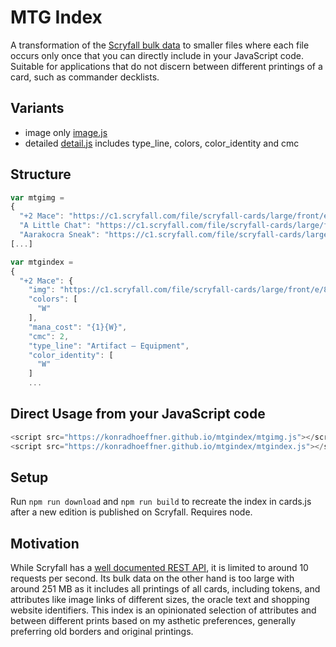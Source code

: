 # MTG Index

A transformation of the [Scryfall bulk data](https://scryfall.com/docs/api/bulk-data) to smaller files where each file occurs only once that you can directly include in your JavaScript code.
Suitable for applications that do not discern between different printings of a card, such as commander decklists.

## Variants

- image only [image.js](https://konradhoeffner.github.io/mtgindex/mtgimg.js)
- detailed [detail.js](https://konradhoeffner.github.io/mtgindex/mtgindex.js) includes type\_line, colors, color\_identity and cmc

## Structure

```js
var mtgimg = 
{
  "+2 Mace": "https://c1.scryfall.com/file/scryfall-cards/large/front/e/8/e882c9f9-bf30-46b6-bedc-379d2c80e5cb.jpg?1627701221",
  "A Little Chat": "https://c1.scryfall.com/file/scryfall-cards/large/front/4/d/4d7424b6-b56a-47b7-8204-294d3dca925f.jpg?1649366594",
  "Aarakocra Sneak": "https://c1.scryfall.com/file/scryfall-cards/large/front/2/a/2a83882c-3e03-4e85-aaac-97fa1d08a772.jpg?1652832662",
[...]
```

```js
var mtgindex = 
{
  "+2 Mace": {
    "img": "https://c1.scryfall.com/file/scryfall-cards/large/front/e/8/e882c9f9-bf30-46b6-bedc-379d2c80e5cb.jpg?1627701221",
    "colors": [
      "W"
    ],
    "mana_cost": "{1}{W}",
    "cmc": 2,
    "type_line": "Artifact — Equipment",
    "color_identity": [
      "W"
    ]
    ...
```


## Direct Usage from your JavaScript code

```js
<script src="https://konradhoeffner.github.io/mtgindex/mtgimg.js"></script> <!-- image only -->
<script src="https://konradhoeffner.github.io/mtgindex/mtgindex.js"></script>  <!-- detailed -->
```

## Setup

Run `npm run download` and `npm run build` to recreate the index in cards.js after a new edition is published on Scryfall. Requires node.

## Motivation

While Scryfall has a [well documented REST API](https://scryfall.com/docs/api), it is limited to around 10 requests per second.
Its bulk data on the other hand is too large with around 251 MB as it includes all printings of all cards, including tokens, and attributes like image links of different sizes, the oracle text and shopping website identifiers.
This index is an opinionated selection of attributes and between different prints based on my asthetic preferences, generally preferring old borders and original printings.
